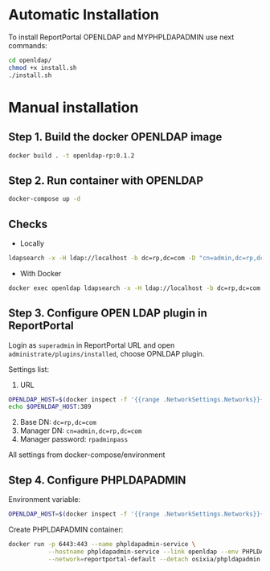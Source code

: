 # Automatic Installation
To install ReportPortal OPENLDAP and MYPHPLDAPADMIN use next commands:
```bash
cd openldap/
chmod +x install.sh
./install.sh
```

# Manual installation

## Step 1. Build the docker OPENLDAP image
```bash
docker build . -t openldap-rp:0.1.2
```

## Step 2. Run container with OPENLDAP
```bash
docker-compose up -d
```

## Checks
- Locally
```bash
ldapsearch -x -H ldap://localhost -b dc=rp,dc=com -D "cn=admin,dc=rp,dc=com" -w rpadminpass
```
- With Docker
```bash
docker exec openldap ldapsearch -x -H ldap://localhost -b dc=rp,dc=com -D "cn=admin,dc=rp,dc=com" -w rpadminpass
```

## Step 3. Configure OPEN LDAP plugin in ReportPortal
Login as `superadmin` in ReportPortal URL and open `administrate/plugins/installed`, choose OPNLDAP plugin. 

Settings list:

1. URL
```bash
OPENLDAP_HOST=$(docker inspect -f '{{range .NetworkSettings.Networks}}{{.IPAddress}}{{end}}' openldap)
echo $OPENLDAP_HOST:389
```
2. Base DN: `dc=rp,dc=com`
3. Manager DN: `cn=admin,dc=rp,dc=com`
4. Manager password: `rpadminpass`

All settings from docker-compose/environment

## Step 4. Configure PHPLDAPADMIN
Environment variable:

```bash
OPENLDAP_HOST=$(docker inspect -f '{{range .NetworkSettings.Networks}}{{.IPAddress}}{{end}}' openldap)
```

Create PHPLDAPADMIN container:
```bash
docker run -p 6443:443 --name phpldapadmin-service \
           --hostname phpldapadmin-service --link openldap --env PHPLDAPADMIN_LDAP_HOSTS=$OPENLDAP_HOST \
           --network=reportportal-default --detach osixia/phpldapadmin:0.9.0
```